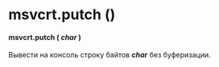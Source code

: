 # msvcrt.putch \(\)

#### msvcrt.putch \( _char_ \)

Вывести на консоль строку байтов _**char**_ без буферизации.

